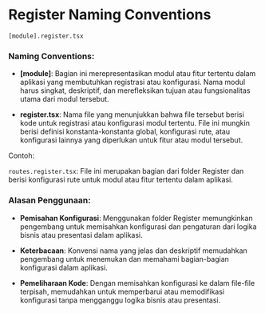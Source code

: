 # Register Naming Conventions

```[module].register.tsx```

### Naming Conventions:
- **[module]**: Bagian ini merepresentasikan modul atau fitur tertentu dalam aplikasi yang membutuhkan registrasi atau konfigurasi. Nama modul harus singkat, deskriptif, dan merefleksikan tujuan atau fungsionalitas utama dari modul tersebut.

- **register.tsx**: Nama file yang menunjukkan bahwa file tersebut berisi kode untuk registrasi atau konfigurasi modul tertentu. File ini mungkin berisi definisi konstanta-konstanta global, konfigurasi rute, atau konfigurasi lainnya yang diperlukan untuk fitur atau modul tersebut.

Contoh:

```routes.register.tsx```: File ini merupakan bagian dari folder Register dan berisi konfigurasi rute untuk modul atau fitur tertentu dalam aplikasi.

### Alasan Penggunaan:
- **Pemisahan Konfigurasi**: Menggunakan folder Register memungkinkan pengembang untuk memisahkan konfigurasi dan pengaturan dari logika bisnis atau presentasi dalam aplikasi.

- **Keterbacaan**: Konvensi nama yang jelas dan deskriptif memudahkan pengembang untuk menemukan dan memahami bagian-bagian konfigurasi dalam aplikasi.

- **Pemeliharaan Kode**: Dengan memisahkan konfigurasi ke dalam file-file terpisah, memudahkan untuk memperbarui atau memodifikasi konfigurasi tanpa mengganggu logika bisnis atau presentasi.